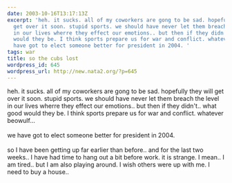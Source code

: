 ```yaml
---
date: 2003-10-16T13:17:13Z
excerpt: 'heh. it sucks. all of my coworkers are gong to be sad. hopefully they will
  get over it soon. stupid sports. we should have never let them breach the level
  in our lives wherre they effect our emotions.. but then if they didn''t.. what good
  would they be. I think sports prepare us for war and conflict. whatever beowulf...we
  have got to elect someone better for president in 2004. '
tags: war
title: so the cubs lost
wordpress_id: 645
wordpress_url: http://new.nata2.org/?p=645
---
```


heh. it sucks. all of my coworkers are gong to be sad. hopefully they will get over it soon. stupid sports. we should have never let them breach the level in our lives wherre they effect our emotions.. but then if they didn't.. what good would they be. I think sports prepare us for war and conflict. whatever beowulf...<br/><br/>we have got to elect someone better for president in 2004. <br/><br/>so I have been getting up far earlier than before.. and for the last two weeks.. I have had time to hang out a bit before work. it is strange. I mean.. I am tired.. but I am also playing around. I wish others were up with me. I need to buy a house..
